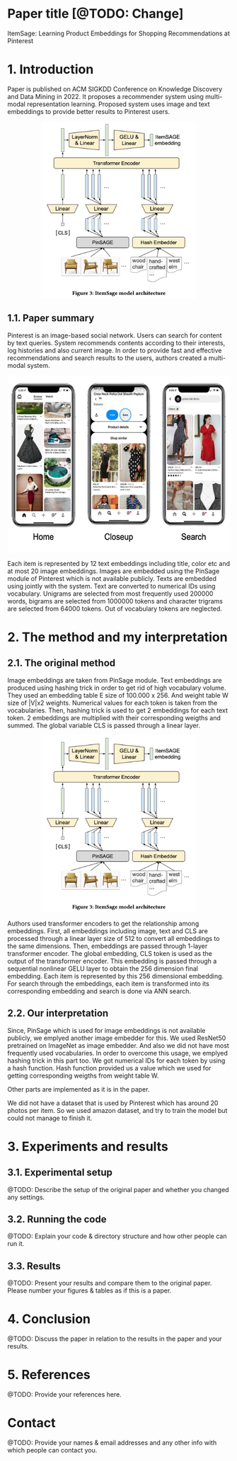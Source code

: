 # Paper title [@TODO: Change]

ItemSage: Learning Product Embeddings for Shopping Recommendations at Pinterest

# 1. Introduction

Paper is published on ACM SIGKDD Conference on Knowledge Discovery and Data Mining in 2022. It proposes a recommender system using multi-modal representation learning. Proposed system uses image and text embeddings to provide better results to Pinterest users. 

<div style="text-align:center"><img  src="./images/itemsage2.png" alt="itemsage" style="height:400px;"/> </div>

## 1.1. Paper summary

Pinterest is an image-based social network. Users can search for content by text queries. System recommends contents according to their interests, log histories and also current image. In order to provide fast and effective recommendations and search results to the users, authors created a multi-modal system. 


<div style="text-align:center"><img src="./images/itemsage1.png" alt="itemsage" style="height:400px;"/></div>


Each item is represented by 12 text embeddings including title, color etc and at most 20 image embeddings. Images are embedded using the PinSage module of Pinterest which is not available publicly. Texts are embedded using jointly with the system. Text are converted to numerical IDs using vocabulary. Unigrams are selected from most frequently used 200000 words, bigrams are selected from 1000000 tokens and character trigrams are selected from 64000 tokens. Out of vocabulary tokens are neglected.

# 2. The method and my interpretation

## 2.1. The original method

Image embeddings are taken from PinSage module. 
Text embeddings are produced using hashing trick in order to get rid of high vocabulary volume. They used an embedding table E size of 100.000 x 256. And weight table W size of |V|x2 weights. Numerical values for each token is taken from the vocabularies. Then, hashing trick is used to get 2 embeddings for each text token. 2 embeddings are multiplied with their corresponding weigths and summed. 
The global variable CLS is passed through a linear layer.

<div style="text-align:center"><img src="./images/itemsage2.png" alt="itemsage" style="height:400px;"/></div>

Authors used transformer encoders to get the relationship among embeddings. First, all embeddings including image, text and CLS are processed through a linear layer size of 512 to convert all embeddings to the same dimensions. Then, embeddings are passed through 1-layer transformer encoder. The global embedding, CLS token is used as the output of the transformer encoder. This embedding is passed through a sequential nonlinear GELU layer to obtain the 256 dimension final embedding. 
Each item is represented by this 256 dimensional embedding. 
For search through the embeddings, each item is transformed into its corresponding embedding and search is done via ANN search.

## 2.2. Our interpretation 

Since, PinSage which is used for image embeddings is not available publicly, we emplyed another image embedder for this. We used ResNet50 pretrained on ImageNet as image embedder. And also we did not have most frequently used vocabularies. In  order to overcome this usage, we emplyed hashing trick in this part too. We got numerical IDs for each token by using a hash function. Hash function provided us a value which we used for getting corresponding weigths from weight table W.

Other parts are implemented as it is in the paper. 

We did not have a dataset that is used by Pinterest which has around 20 photos per item. So we used amazon dataset, and try to train the model but could not manage to finish it. 

# 3. Experiments and results

## 3.1. Experimental setup

@TODO: Describe the setup of the original paper and whether you changed any settings.

## 3.2. Running the code

@TODO: Explain your code & directory structure and how other people can run it.

## 3.3. Results

@TODO: Present your results and compare them to the original paper. Please number your figures & tables as if this is a paper.

# 4. Conclusion

@TODO: Discuss the paper in relation to the results in the paper and your results.

# 5. References

@TODO: Provide your references here.

# Contact

@TODO: Provide your names & email addresses and any other info with which people can contact you.
